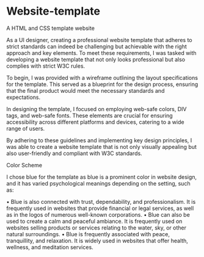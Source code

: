 # Website-template
A HTML and CSS template website

As a UI designer, creating a professional website template that adheres to strict standards can indeed be challenging but achievable with the right approach and key elements. To meet these requirements, I was tasked with developing a website template that not only looks professional but also complies with strict W3C rules.

To begin, I was provided with a wireframe outlining the layout specifications for the template. This served as a blueprint for the design process, ensuring that the final product would meet the necessary standards and expectations.

In designing the template, I focused on employing web-safe colors, DIV tags, and web-safe fonts. These elements are crucial for ensuring accessibility across different platforms and devices, catering to a wide range of users.

By adhering to these guidelines and implementing key design principles, I was able to create a website template that is not only visually appealing but also user-friendly and compliant with W3C standards.


Color Scheme


I chose blue for the template as blue is a prominent color in website design, and it has varied psychological meanings depending on the setting, such as:

•	Blue is also connected with trust, dependability, and professionalism. It is frequently used in websites that provide financial or legal services, as well as in the logos of numerous well-known corporations.
•	Blue can also be used to create a calm and peaceful ambiance. It is frequently used on websites selling products or services relating to the water, sky, or other natural surroundings.
•	Blue is frequently associated with peace, tranquillity, and relaxation. It is widely used in websites that offer health, wellness, and meditation services.

